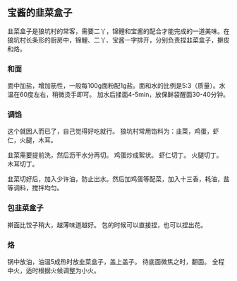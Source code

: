 ## 宝酱的韭菜盒子
韭菜盒子是狼坑村的常客，需要二丫，锦鲤和宝酱的配合才能完成的一道美味。在狼坑村长条形的厨房中，锦鲤、二丫、宝酱一字排开，分别负责捏韭菜盒子，擀皮和烙。

### 和面
面中加盐，增加筋性，一般每100g面粉配1g盐。面和水的比例是5:3（质量）。水温在60度左右，稍微烫手即可。
加水后揉面4-5min，放保鲜袋醒面30-40分钟。

### 调馅
这个就因人而已了，自己觉得好吃就行。
狼坑村常用馅料为：韭菜，鸡蛋，虾仁，火腿，木耳。

韭菜需要提前洗，然后沥干水分再切。
鸡蛋炒成絮状。
虾仁切丁。
火腿切丁。
木耳切丁。

韭菜切好后，加入少许油，防止出水。然后加鸡蛋等配菜，加入十三香，耗油，盐等调料，搅拌均匀。

### 包韭菜盒子
擀面比饺子稍大，越薄味道越好。
包的时候可以直接捏，也可以捏出花。

### 烙
锅中放油，油温5成热时放韭菜盒子，盖上盖子。
待底面微焦之时，翻面。
全程中火，适时根据火候调整为小火。
